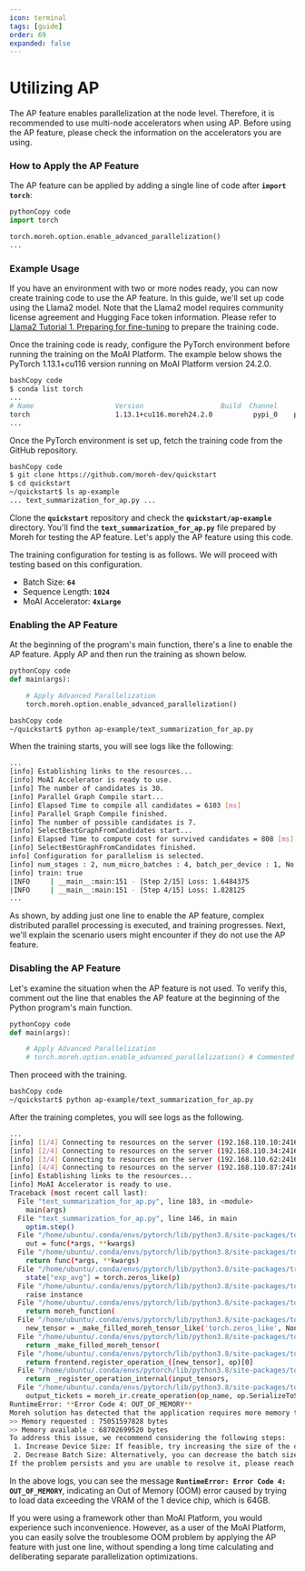 ```yaml
---
icon: terminal
tags: [guide]
order: 69
expanded: false
---
```


#  Utilizing AP

The AP feature enables parallelization at the node level. Therefore, it is recommended to use multi-node accelerators when using AP. Before using the AP feature, please check the information on the accelerators you are using.

### How to Apply the AP Feature

The AP feature can be applied by adding a single line of code after **`import torch`**:

```python
pythonCopy code
import torch

torch.moreh.option.enable_advanced_parallelization()
...
```

### **Example Usage**

If you have an environment with two or more nodes ready, you can now create training code to use the AP feature. In this guide, we'll set up code using the Llama2 model. Note that the Llama2 model requires community license agreement and Hugging Face token information. Please refer to [Llama2 Tutorial 1. Preparing for fine-tuning](https://docs.moreh.io/tutorials/llama2_tutorial/1_prepare_fine-tuning/) to prepare the training code.

Once the training code is ready, configure the PyTorch environment before running the training on the MoAI Platform. The example below shows the PyTorch 1.13.1+cu116 version running on MoAI Platform version 24.2.0.

```bash
bashCopy code
$ conda list torch
...
# Name                    Version                   Build  Channel
torch                     1.13.1+cu116.moreh24.2.0          pypi_0    pypi
...
```

Once the PyTorch environment is set up, fetch the training code from the GitHub repository.

```bash
bashCopy code
$ git clone https://github.com/moreh-dev/quickstart
$ cd quickstart
~/quickstart$ ls ap-example
... text_summarization_for_ap.py ...

```

Clone the **`quickstart`** repository and check the **`quickstart/ap-example`** directory. You'll find the **`text_summarization_for_ap.py`** file prepared by Moreh for testing the AP feature. Let's apply the AP feature using this code.

The training configuration for testing is as follows. We will proceed with testing based on this configuration.

- Batch Size: **`64`**
- Sequence Length: **`1024`**
- MoAI Accelerator: **`4xLarge`**

### **Enabling the AP Feature**

At the beginning of the program's main function, there's a line to enable the AP feature. Apply AP and then run the training as shown below.

```python
pythonCopy code
def main(args):

    # Apply Advanced Parallelization
    torch.moreh.option.enable_advanced_parallelization()
```

```bash
bashCopy code
~/quickstart$ python ap-example/text_summarization_for_ap.py
```

When the training starts, you will see logs like the following:

```bash
...
[info] Establishing links to the resources...
[info] MoAI Accelerator is ready to use.
[info] The number of candidates is 30.
[info] Parallel Graph Compile start...
[info] Elapsed Time to compile all candidates = 6103 [ms]
[info] Parallel Graph Compile finished.
[info] The number of possible candidates is 7.
[info] SelectBestGraphFromCandidates start...
[info] Elapsed Time to compute cost for survived candidates = 808 [ms]
[info] SelectBestGraphFromCandidates finished.
info] Configuration for parallelism is selected.
[info] num_stages : 2, num_micro_batches : 4, batch_per_device : 1, No TP, recomputation : 0, distribute_param : true, distribute_low_prec_param : false
[info] train: true
|INFO     | __main__:main:151 - [Step 2/15] Loss: 1.6484375
|INFO     | __main__:main:151 - [Step 4/15] Loss: 1.828125
...
```

As shown, by adding just one line to enable the AP feature, complex distributed parallel processing is executed, and training progresses. Next, we'll explain the scenario users might encounter if they do not use the AP feature.

### **Disabling the AP Feature**

Let's examine the situation when the AP feature is not used. To verify this, comment out the line that enables the AP feature at the beginning of the Python program's main function.

```python
pythonCopy code
def main(args):

    # Apply Advanced Parallelization
    # torch.moreh.option.enable_advanced_parallelization() # Commented out

```

Then proceed with the training.

```bash
bashCopy code
~/quickstart$ python ap-example/text_summarization_for_ap.py
```

After the training completes, you will see logs as the following.

```bash
...
[info] [1/4] Connecting to resources on the server (192.168.110.10:24163)...
[info] [2/4] Connecting to resources on the server (192.168.110.34:24163)...
[info] [3/4] Connecting to resources on the server (192.168.110.62:24163)...
[info] [4/4] Connecting to resources on the server (192.168.110.87:24163)...
[info] Establishing links to the resources...
[info] MoAI Accelerator is ready to use.
Traceback (most recent call last):
  File "text_summarization_for_ap.py", line 183, in <module>
    main(args)
  File "text_summarization_for_ap.py", line 146, in main
    optim.step()
  File "/home/ubuntu/.conda/envs/pytorch/lib/python3.8/site-packages/torch/optim/optimizer.py", line 140, in wrapper
    out = func(*args, **kwargs)
  File "/home/ubuntu/.conda/envs/pytorch/lib/python3.8/site-packages/torch/autograd/grad_mode.py", line 27, in decorate_context
    return func(*args, **kwargs)
  File "/home/ubuntu/.conda/envs/pytorch/lib/python3.8/site-packages/transformers/optimization.py", line 455, in step
    state["exp_avg"] = torch.zeros_like(p)
  File "/home/ubuntu/.conda/envs/pytorch/lib/python3.8/site-packages/torch/_M/driver/wrapper/moreh_wrapper.py", line 109, in wrapper
    raise instance
  File "/home/ubuntu/.conda/envs/pytorch/lib/python3.8/site-packages/torch/_M/driver/wrapper/moreh_wrapper.py", line 74, in wrapper
    return moreh_function(
  File "/home/ubuntu/.conda/envs/pytorch/lib/python3.8/site-packages/torch/_M/driver/builtin.py", line 15653, in zeros_like
    new_tensor = _make_filled_moreh_tensor_like('torch.zeros_like', None,
  File "/home/ubuntu/.conda/envs/pytorch/lib/python3.8/site-packages/torch/_M/driver/builtin.py", line 337, in _make_filled_moreh_tensor_like
    return _make_filled_moreh_tensor(
  File "/home/ubuntu/.conda/envs/pytorch/lib/python3.8/site-packages/torch/_M/driver/builtin.py", line 324, in _make_filled_moreh_tensor
    return frontend.register_operation_([new_tensor], op)[0]
  File "/home/ubuntu/.conda/envs/pytorch/lib/python3.8/site-packages/torch/_M/driver/common/frontend.py", line 773, in register_operation_
    return _register_operation_internal(input_tensors,
  File "/home/ubuntu/.conda/envs/pytorch/lib/python3.8/site-packages/torch/_M/driver/common/frontend.py", line 641, in _register_operation_internal
    output_tickets = moreh_ir.create_operation(op_name, op.SerializeToString(),
RuntimeError: **Error Code 4: OUT_OF_MEMORY**
Moreh solution has detected that the application requires more memory than what is currently available in at least one physical device of KT AI Accelerator.
>> Memory requested : 75051597828 bytes
>> Memory available : 68702699520 bytes
To address this issue, we recommend considering the following steps:
 1. Increase Device Size: If feasible, try increasing the size of the device, MoAI Accelerator, to accommodate the required memory.This can be done by using the `moreh-switch-model` command.
 2. Decrease Batch Size: Alternatively, you can decrease the batch size used in the application. By reducing the batch size by -b {new batch size} command, you can effectively manage the memory usage and ensure it fits within the available resources.
If the problem persists and you are unable to resolve it, please reach out to our technical support team for further assistance:
```

In the above logs, you can see the message **`RuntimeError: Error Code 4: OUT_OF_MEMORY`**, indicating an Out of Memory (OOM) error caused by trying to load data exceeding the VRAM of the 1 device chip, which is 64GB. 

If you were using a framework other than MoAI Platform, you would experience such inconvenience. However, as a user of the MoAI Platform, you can easily solve the troublesome OOM problem by applying the AP feature with just one line, without spending a long time calculating and deliberating separate parallelization optimizations.

